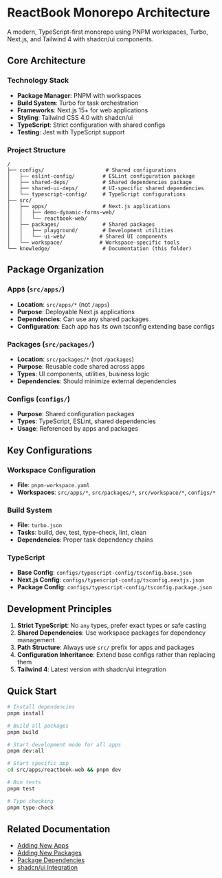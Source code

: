 # ReactBook Monorepo Architecture

A modern, TypeScript-first monorepo using PNPM workspaces, Turbo, Next.js, and Tailwind 4 with shadcn/ui components.

## Core Architecture

### Technology Stack

- **Package Manager**: PNPM with workspaces
- **Build System**: Turbo for task orchestration
- **Frameworks**: Next.js 15+ for web applications
- **Styling**: Tailwind CSS 4.0 with shadcn/ui
- **TypeScript**: Strict configuration with shared configs
- **Testing**: Jest with TypeScript support

### Project Structure

```
/
├── configs/                    # Shared configurations
│   ├── eslint-config/         # ESLint configuration package
│   ├── shared-deps/           # Shared dependencies package
│   ├── shared-ui-deps/        # UI-specific shared dependencies
│   └── typescript-config/     # TypeScript configurations
├── src/
│   ├── apps/                  # Next.js applications
│   │   ├── demo-dynamic-forms-web/
│   │   └── reactbook-web/
│   ├── packages/              # Shared packages
│   │   ├── playground/        # Development utilities
│   │   └── ui-web/           # Shared UI components
│   └── workspace/            # Workspace-specific tools
└── knowledge/                 # Documentation (this folder)
```

## Package Organization

### Apps (`src/apps/`)

- **Location**: `src/apps/*` (not `/apps`)
- **Purpose**: Deployable Next.js applications
- **Dependencies**: Can use any shared packages
- **Configuration**: Each app has its own tsconfig extending base configs

### Packages (`src/packages/`)

- **Location**: `src/packages/*` (not `/packages`)
- **Purpose**: Reusable code shared across apps
- **Types**: UI components, utilities, business logic
- **Dependencies**: Should minimize external dependencies

### Configs (`configs/`)

- **Purpose**: Shared configuration packages
- **Types**: TypeScript, ESLint, shared dependencies
- **Usage**: Referenced by apps and packages

## Key Configurations

### Workspace Configuration

- **File**: `pnpm-workspace.yaml`
- **Workspaces**: `src/apps/*`, `src/packages/*`, `src/workspace/*`, `configs/*`

### Build System

- **File**: `turbo.json`
- **Tasks**: build, dev, test, type-check, lint, clean
- **Dependencies**: Proper task dependency chains

### TypeScript

- **Base Config**: `configs/typescript-config/tsconfig.base.json`
- **Next.js Config**: `configs/typescript-config/tsconfig.nextjs.json`
- **Package Config**: `configs/typescript-config/tsconfig.package.json`

## Development Principles

1. **Strict TypeScript**: No `any` types, prefer exact types or safe casting
2. **Shared Dependencies**: Use workspace packages for dependency management
3. **Path Structure**: Always use `src/` prefix for apps and packages
4. **Configuration Inheritance**: Extend base configs rather than replacing them
5. **Tailwind 4**: Latest version with shadcn/ui integration

## Quick Start

```bash
# Install dependencies
pnpm install

# Build all packages
pnpm build

# Start development mode for all apps
pnpm dev:all

# Start specific app
cd src/apps/reactbook-web && pnpm dev

# Run tests
pnpm test

# Type checking
pnpm type-check
```

## Related Documentation

- [Adding New Apps](../useCases/add-new-app.md)
- [Adding New Packages](../useCases/add-new-package.md)
- [Package Dependencies](../useCases/add-package-to-app.md)
- [shadcn/ui Integration](../useCases/add-shadcn-components.md)
